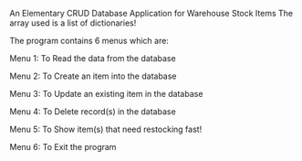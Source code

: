 An Elementary CRUD Database Application for Warehouse Stock Items
The array used is a list of dictionaries!

The program contains 6 menus which are:

Menu 1: To Read the data from the database

Menu 2: To Create an item into the database

Menu 3: To Update an existing item in the database

Menu 4: To Delete record(s) in the database

Menu 5: To Show item(s) that need restocking fast!

Menu 6: To Exit the program
